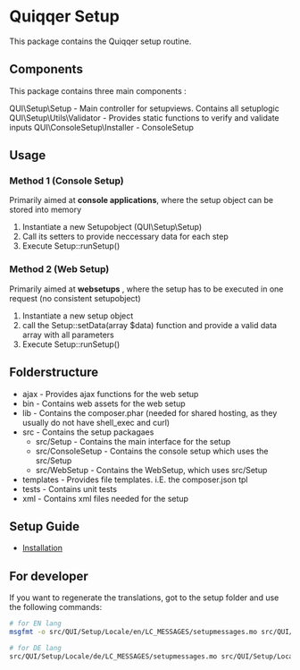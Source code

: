# Quiqqer Setup

This package contains the Quiqqer setup routine.

## Components

This package contains three main components :

QUI\Setup\Setup              - Main controller for setupviews. Contains all setuplogic  
QUI\Setup\Utils\Validator    - Provides static functions to verify and validate inputs
QUI\ConsoleSetup\Installer   - ConsoleSetup


## Usage

### Method 1 (Console Setup)

Primarily aimed at __console applications__, where the setup object can be stored into memory
1) Instantiate a new Setupobject (QUI\Setup\Setup)
2) Call its setters to provide neccessary data for each step
3) Execute Setup::runSetup()



### Method 2 (Web Setup)

Primarily aimed at __websetups__ , where the setup has to be executed in one request  (no consistent setupobject)
1) Instantiate a new setup object
2) call the Setup::setData(array $data) function and provide a valid data array with all parameters
3) Execute Setup::runSetup()


## Folderstructure

- ajax - Provides ajax functions for the web setup
- bin - Contains web assets for the web setup 
- lib - Contains the composer.phar (needed for shared hosting, as they usually do not have shell_exec and curl)  
- src - Contains the setup packagaes  
   - src/Setup - Contains the main interface for the setup  
   - src/ConsoleSetup - Contains the console setup which uses the src/Setup  
   - src/WebSetup - Contains the WebSetup, which uses src/Setup  
- templates - Provides file templates. i.E. the composer.json tpl
- tests - Contains unit tests
- xml - Contains xml files needed for the setup

## Setup Guide
- [Installation](https://dev.quiqqer.com/quiqqer/quiqqer/wikis/setup/installation)

## For developer

If you want to regenerate the translations, got to the setup folder and use the following commands:
```bash
# for EN lang
msgfmt -o src/QUI/Setup/Locale/en/LC_MESSAGES/setupmessages.mo src/QUI/Setup/Locale/en/LC_MESSAGES/setupmessages.po

# for DE lang
src/QUI/Setup/Locale/de/LC_MESSAGES/setupmessages.mo src/QUI/Setup/Locale/de/LC_MESSAGES/setupmessages.po
```  
